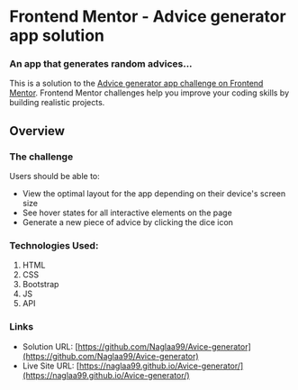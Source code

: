 # Frontend Mentor - Advice generator app solution
<h3>An app that generates random advices...</h3>

This is a solution to the [Advice generator app challenge on Frontend Mentor](https://www.frontendmentor.io/challenges/advice-generator-app-QdUG-13db). Frontend Mentor challenges help you improve your coding skills by building realistic projects.


## Overview

### The challenge

Users should be able to:

- View the optimal layout for the app depending on their device's screen size
- See hover states for all interactive elements on the page
- Generate a new piece of advice by clicking the dice icon

<h3>Technologies Used:</h3>
<ol>
  <li>HTML</li>
  <li>CSS</li>
  <li>Bootstrap</li>
  <li>JS</li>
  <li>API</li>
</ol>

<h3>

  

  
### Links

- Solution URL: [https://github.com/Naglaa99/Avice-generator](https://github.com/Naglaa99/Avice-generator)
- Live Site URL: [https://naglaa99.github.io/Avice-generator/](https://naglaa99.github.io/Avice-generator/)


